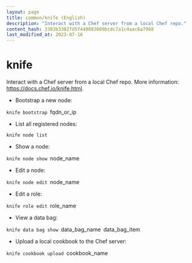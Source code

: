 ```yaml
---
layout: page
title: common/knife (English)
description: "Interact with a Chef server from a local Chef repo."
content_hash: 3383b3302fd5f449083089bcdc7a1c4aac6a7968
last_modified_at: 2023-07-16
---
```

# knife

Interact with a Chef server from a local Chef repo.
More information: <https://docs.chef.io/knife.html>.

- Bootstrap a new node:

`knife bootstrap `<span class="tldr-var badge badge-pill bg-dark-lm bg-white-dm text-white-lm text-dark-dm font-weight-bold">fqdn_or_ip</span>

- List all registered nodes:

`knife node list`

- Show a node:

`knife node show `<span class="tldr-var badge badge-pill bg-dark-lm bg-white-dm text-white-lm text-dark-dm font-weight-bold">node_name</span>

- Edit a node:

`knife node edit `<span class="tldr-var badge badge-pill bg-dark-lm bg-white-dm text-white-lm text-dark-dm font-weight-bold">node_name</span>

- Edit a role:

`knife role edit `<span class="tldr-var badge badge-pill bg-dark-lm bg-white-dm text-white-lm text-dark-dm font-weight-bold">role_name</span>

- View a data bag:

`knife data bag show `<span class="tldr-var badge badge-pill bg-dark-lm bg-white-dm text-white-lm text-dark-dm font-weight-bold">data_bag_name</span>` `<span class="tldr-var badge badge-pill bg-dark-lm bg-white-dm text-white-lm text-dark-dm font-weight-bold">data_bag_item</span>

- Upload a local cookbook to the Chef server:

`knife cookbook upload `<span class="tldr-var badge badge-pill bg-dark-lm bg-white-dm text-white-lm text-dark-dm font-weight-bold">cookbook_name</span>
